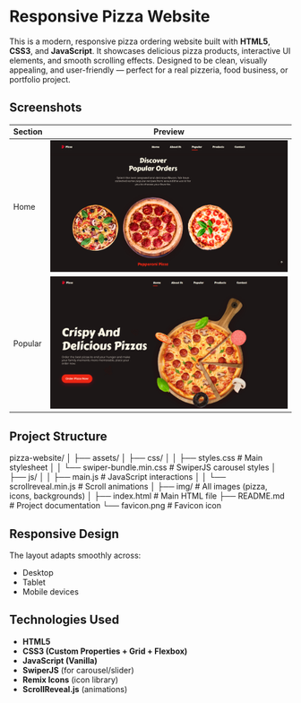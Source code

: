 # Responsive Pizza Website
This is a modern, responsive pizza ordering website built with **HTML5**, **CSS3**, and **JavaScript**. It showcases delicious pizza products, interactive UI elements, and smooth scrolling effects. Designed to be clean, visually appealing, and user-friendly — perfect for a real pizzeria, food business, or portfolio project.

## Screenshots

| Section | Preview                     |
| ------- | --------------------------- |
| Home    | ![Home](<Home.png>)         |
| Popular | ![Popular](<Popular.png>)   |

## Project Structure

pizza-website/
│
├── assets/
│ ├── css/
│ │ ├── styles.css # Main stylesheet
│ │ └── swiper-bundle.min.css # SwiperJS carousel styles
│ ├── js/
│ │ ├── main.js # JavaScript interactions
│ │ └── scrollreveal.min.js # Scroll animations
│ ├── img/ # All images (pizza, icons, backgrounds)
│
├── index.html # Main HTML file
├── README.md # Project documentation
└── favicon.png # Favicon icon

## Responsive Design

The layout adapts smoothly across:
- Desktop 
- Tablet 
- Mobile devices 

## Technologies Used

- **HTML5**
- **CSS3 (Custom Properties + Grid + Flexbox)**
- **JavaScript (Vanilla)**
- **SwiperJS** (for carousel/slider)
- **Remix Icons** (icon library)
- **ScrollReveal.js** (animations)